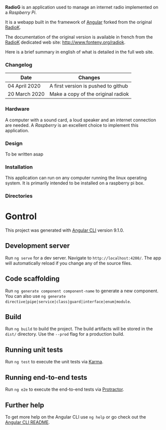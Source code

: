 
**RadioG** is an application used to manage an internet radio implemented
on a *Raspberry Pi*.

It is a webapp built in the framework of [Angular](https://angular.io/) forked from the original [RadioK](https://github.com/jplf/radiok).

The documentation of the original version is available in french from 
the [RadioK](http://www.fonteny.org/radiok) dedicated web site:
http://www.fonteny.org/radiok.

Here is a brief summary in english of what is detailed in the full web site.

### Changelog
| Date         | Changes |
|--------------|---------|
| 04 April 2020 | A first version is pushed to github |
| 20 March 2020 | Make a copy of the original radiok |

### Hardware

A computer with a sound card, a loud speaker and an internet
connection are needed. A *Raspberry* is an excellent choice to implement this application.

### Design

To be written asap

### Installation

This application can run on any computer running the linux operating system.
It is primarily intended to be installed on a raspberry pi box.

### Directories

# Gontrol

This project was generated with [Angular CLI](https://github.com/angular/angular-cli) version 9.1.0.

## Development server

Run `ng serve` for a dev server. Navigate to `http://localhost:4200/`. The app will automatically reload if you change any of the source files.

## Code scaffolding

Run `ng generate component component-name` to generate a new component. You can also use `ng generate directive|pipe|service|class|guard|interface|enum|module`.

## Build

Run `ng build` to build the project. The build artifacts will be stored in the `dist/` directory. Use the `--prod` flag for a production build.

## Running unit tests

Run `ng test` to execute the unit tests via [Karma](https://karma-runner.github.io).

## Running end-to-end tests

Run `ng e2e` to execute the end-to-end tests via [Protractor](http://www.protractortest.org/).

## Further help

To get more help on the Angular CLI use `ng help` or go check out the [Angular CLI README](https://github.com/angular/angular-cli/blob/master/README.md).
